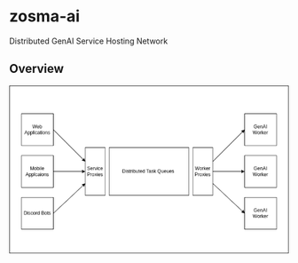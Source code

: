 # zosma-ai
Distributed GenAI Service Hosting Network

## Overview
![Architecture](https://github.com/zosma-ai/.github/blob/main/profile/overview.drawio.png)
